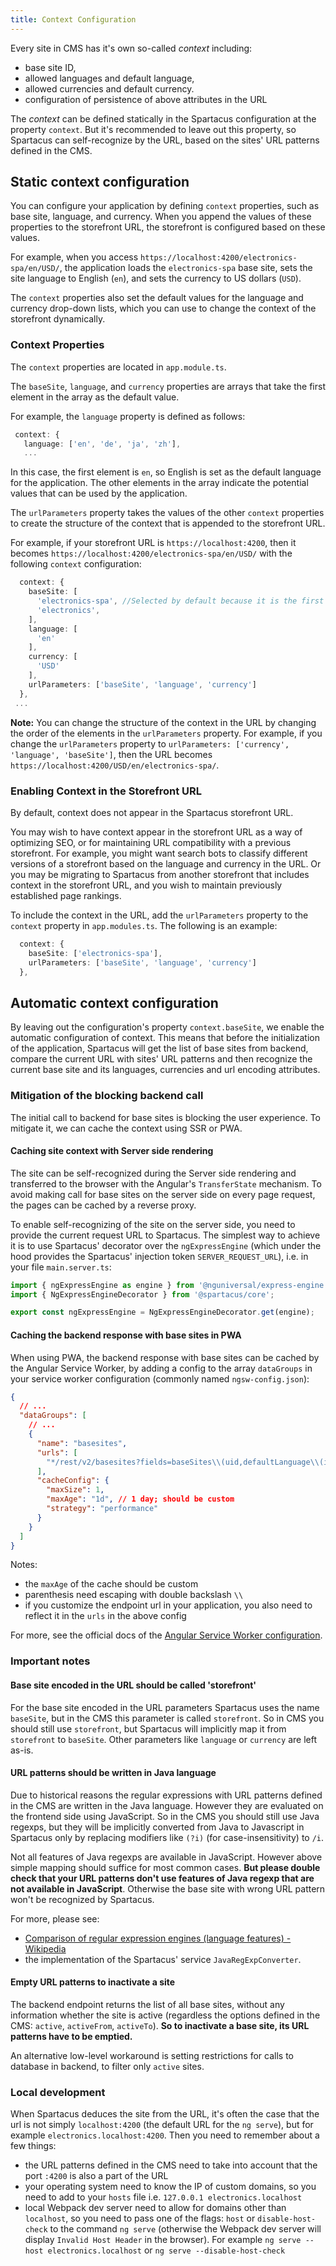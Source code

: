 ```yaml
---
title: Context Configuration
---
```


Every site in CMS has it's own so-called *context* including:

- base site ID,
- allowed languages and default language,
- allowed currencies and default currency.
- configuration of persistence of above attributes in the URL

The *context* can be defined statically in the Spartacus configuration at the property `context`. But it's recommended to leave out this property, so Spartacus can self-recognize by the URL, based on the sites' URL patterns defined in the CMS.

## Static context configuration

You can configure your application by defining `context` properties, such as base site, language, and currency. When you append the values of these properties to the storefront URL, the storefront is configured based on these values.

For example, when you access `https://localhost:4200/electronics-spa/en/USD/`, the application loads the `electronics-spa` base site, sets the site language to English (`en`), and sets the currency to US dollars (`USD`).

The `context` properties also set the default values for the language and currency drop-down lists, which you can use to change the context of the storefront dynamically.

### Context Properties

The `context` properties are located in `app.module.ts`.

The `baseSite`, `language`, and `currency` properties are arrays that take the first element in the array as the default value.

For example, the `language` property is defined as follows:

```typescript
 context: {
   language: ['en', 'de', 'ja', 'zh'],
   ...
```

In this case, the first element is `en`, so English is set as the default language for the application. The other elements in the array indicate the potential values that can be used by the application.

The `urlParameters` property takes the values of the other `context` properties to create the structure of the context that is appended to the storefront URL.

For example, if your storefront URL is `https://localhost:4200`, then it becomes `https://localhost:4200/electronics-spa/en/USD/` with the following `context` configuration:

```typescript
  context: {
    baseSite: [
      'electronics-spa', //Selected by default because it is the first element in the list
      'electronics',
    ],
    language: [
      'en'
    ],
    currency: [
      'USD'
    ],
    urlParameters: ['baseSite', 'language', 'currency']
  },
 ...
```

**Note:** You can change the structure of the context in the URL by changing the order of the elements in the `urlParameters` property. For example, if you change the `urlParameters` property to `urlParameters: ['currency', 'language', 'baseSite']`, then the URL becomes `https://localhost:4200/USD/en/electronics-spa/`.

### Enabling Context in the Storefront URL

By default, context does not appear in the Spartacus storefront URL.

You may wish to have context appear in the storefront URL as a way of optimizing SEO, or for maintaining URL compatibility with a previous storefront. For example, you might want search bots to classify different versions of a storefront based on the language and currency in the URL. Or you may be migrating to Spartacus from another storefront that includes context in the storefront URL, and you wish to maintain previously established page rankings.

To include the context in the URL, add the `urlParameters` property to the `context` property in `app.modules.ts`. The following is an example:

```ts
  context: {
    baseSite: ['electronics-spa'],
    urlParameters: ['baseSite', 'language', 'currency']
  },
```

## Automatic context configuration

By leaving out the configuration's property `context.baseSite`, we enable the automatic configuration of context. This means that before the initialization of the application, Spartacus will get the list of base sites from backend, compare the current URL with sites' URL patterns and then recognize the current base site and its languages, currencies and url encoding attributes.

### Mitigation of the blocking backend call

The initial call to backend for base sites is blocking the user experience. To mitigate it, we can cache the context using SSR or PWA.

#### Caching site context with Server side rendering

The site can be self-recognized during the Server side rendering and transferred to the browser with the Angular's `TransferState` mechanism. To avoid making call for base sites on the server side on every page request, the pages can be cached by a reverse proxy.

To enable self-recognizing of the site on the server side, you need to provide the current request URL to Spartacus. The simplest way to achieve it is to use Spartacus' decorator over the `ngExpressEngine` (which under the hood provides the Spartacus' injection token `SERVER_REQUEST_URL`), i.e. in your file `main.server.ts`:

```typescript
import { ngExpressEngine as engine } from '@nguniversal/express-engine';
import { NgExpressEngineDecorator } from '@spartacus/core';

export const ngExpressEngine = NgExpressEngineDecorator.get(engine);
```

#### Caching the backend response with base sites in PWA

When using PWA, the backend response with base sites can be cached by the Angular Service Worker, by adding a config to the array `dataGroups` in your service worker configuration (commonly named `ngsw-config.json`):
```json
{
  // ...
  "dataGroups": [
    // ...
    {
      "name": "basesites",
      "urls": [
        "*/rest/v2/basesites?fields=baseSites\\(uid,defaultLanguage\\(isocode\\),urlEncodingAttributes,urlPatterns,stores\\(currencies\\(isocode\\),defaultCurrency\\(isocode\\),languages\\(isocode\\),defaultLanguage\\(isocode\\)\\)\\)*"
      ],
      "cacheConfig": {
        "maxSize": 1,
        "maxAge": "1d", // 1 day; should be custom
        "strategy": "performance"
      }
    }
  ]
}
```

Notes:

- the `maxAge` of the cache should be custom
- parenthesis need escaping with double backslash `\\`
- if you customize the endpoint url in your application, you also need to reflect it in the `urls` in the above config

For more, see the official docs of the [Angular Service Worker configuration](https://angular.io/guide/service-worker-config#datagroups).

### Important notes

#### Base site encoded in the URL should be called 'storefront'

For the base site encoded in the URL parameters Spartacus uses the name `baseSite`, but in the CMS this parameter is called `storefront`. So in CMS you should still use `storefront`, but Spartacus will implicitly map it from `storefront` to `baseSite`. Other parameters like `language` or `currency` are left as-is.

#### URL patterns should be written in Java language

Due to historical reasons the regular expressions with URL patterns defined in the CMS are written in the Java language. However they are evaluated on the frontend side using JavaScript. So in the CMS you should still use Java regexps, but they will be implicitly converted from Java to Javascript in Spartacus only by replacing modifiers like `(?i)` (for case-insensitivity) to `/i`. 

Not all features of Java regexps are available in JavaScript. However above simple mapping should suffice for most common cases. **But please double check that your URL patterns don't use features of Java regexp that are not available in JavaScript**. Otherwise the base site with wrong URL pattern won't be recognized by Spartacus.

For more, please see:

- [Comparison of regular expression engines (language features) - Wikipedia](https://en.wikipedia.org/wiki/Comparison_of_regular_expression_engines#Language_features)
- the implementation of the Spartacus' service `JavaRegExpConverter`.

#### Empty URL patterns to inactivate a site

The backend endpoint returns the list of all base sites, without any information whether the site is active (regardless the options defined in the CMS: `active`, `activeFrom`, `activeTo`). **So to inactivate a base site, its URL patterns have to be emptied.**

An alternative low-level workaround is setting restrictions for calls to database in backend, to filter only `active` sites.

### Local development

When Spartacus deduces the site from the URL, it's often the case that the url is not simply `localhost:4200` (the default URL for the `ng serve`), but for example `electronics.localhost:4200`. Then you need to remember about a few things:

- the URL patterns defined in the CMS need to take into account that the port `:4200` is also a part of the URL
- your operating system need to know the IP of custom domains, so you need to add to your `hosts` file i.e. `127.0.0.1 electronics.localhost`
- local Webpack dev server need to allow for domains other than `localhost`, so you need to pass one of the flags: `host` or `disable-host-check` to the command `ng serve` (otherwise the Webpack dev server will display  `Invalid Host Header` in the browser). For example `ng serve --host electronics.localhost` or `ng serve --disable-host-check`
